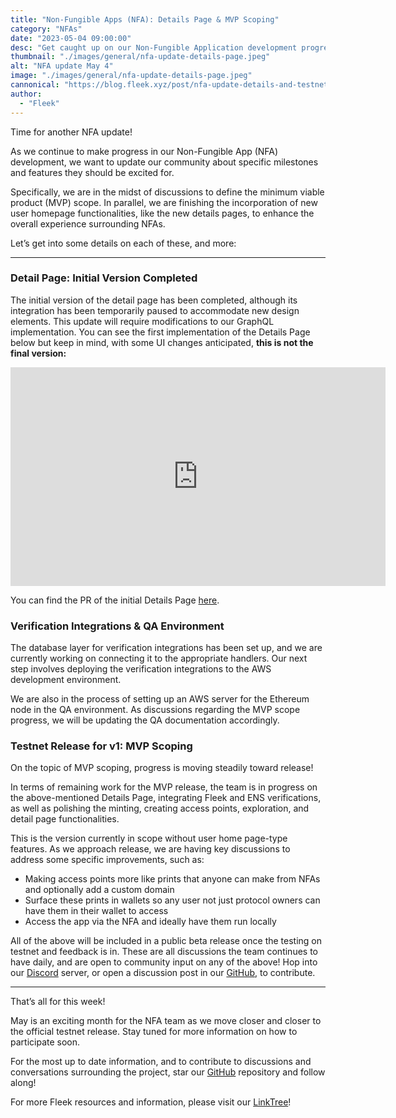 ```yaml
---
title: "Non-Fungible Apps (NFA): Details Page & MVP Scoping"
category: "NFAs"
date: "2023-05-04 09:00:00"
desc: "Get caught up on our Non-Fungible Application development progress, with highlights on the new Details Page, Verification Integrations, and MVP Release Scoping!"
thumbnail: "./images/general/nfa-update-details-page.jpeg"
alt: "NFA update May 4"
image: "./images/general/nfa-update-details-page.jpeg"
cannonical: "https://blog.fleek.xyz/post/nfa-update-details-and-testnet/"
author: 
  - "Fleek"
---
```


Time for another NFA update!

As we continue to make progress in our Non-Fungible App (NFA) development, we want to update our community about specific milestones and features they should be excited for.

Specifically, we are in the midst of discussions to define the minimum viable product (MVP) scope. In parallel, we are finishing the incorporation of new user homepage functionalities, like the new details pages, to enhance the overall experience surrounding NFAs.

Let’s get into some details on each of these, and more:

---

### Detail Page: Initial Version Completed

The initial version of the detail page has been completed, although its integration has been temporarily paused to accommodate new design elements. This update will require modifications to our GraphQL implementation. You can see the first implementation of the Details Page below but keep in mind, with some UI changes anticipated, **this is not the final version:**

<iframe width="600" height="350" src="https://www.youtube.com/embed/fmshT7s0J-c" title="YouTube video player" frameborder="0" allow="accelerometer; autoplay; clipboard-write; encrypted-media; gyroscope; picture-in-picture; web-share" allowfullscreen></iframe>

You can find the PR of the initial Details Page [here](https://github.com/fleekxyz/non-fungible-apps/releases/tag/v0.0.7).

### Verification Integrations & QA Environment

The database layer for verification integrations has been set up, and we are currently working on connecting it to the appropriate handlers. Our next step involves deploying the verification integrations to the AWS development environment.

We are also in the process of setting up an AWS server for the Ethereum node in the QA environment. As discussions regarding the MVP scope progress, we will be updating the QA documentation accordingly.

### Testnet Release for v1: MVP Scoping

On the topic of MVP scoping, progress is moving steadily toward release!

In terms of remaining work for the MVP release, the team is in progress on the above-mentioned Details Page, integrating Fleek and ENS verifications, as well as polishing the minting, creating access points, exploration, and detail page functionalities.

This is the version currently in scope without user home page-type features.  As we approach release, we are having key discussions to address some specific improvements, such as:

* Making access points more like prints that anyone can make from NFAs and optionally add a custom domain
* Surface these prints in wallets so any user not just protocol owners can have them in their wallet to access
* Access the app via the NFA and ideally have them run locally

All of the above will be included in a public beta release once the testing on testnet and feedback is in. These are all discussions the team continues to have daily, and are open to community input on any of the above! Hop into our [Discord](https://discord.gg/fleek) server, or open a discussion post in our [GitHub](https://github.com/fleekxyz/non-fungible-apps), to contribute.

---

That’s all for this week!

May is an exciting month for the NFA team as we move closer and closer to the official testnet release. Stay tuned for more information on how to participate soon.

For the most up to date information, and to contribute to discussions and conversations surrounding the project, star our [GitHub](https://github.com/fleekxyz/non-fungible-apps) repository and follow along!

For more Fleek resources and information, please visit our [LinkTree](https://linktr.ee/fleek)! 
